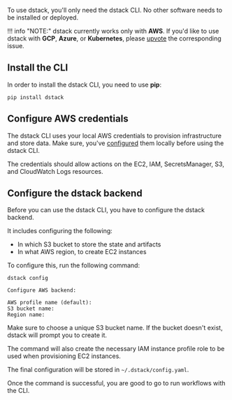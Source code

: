 To use dstack, you'll only need the dstack CLI. No other software needs to be installed or deployed.

!!! info "NOTE:"
    dstack currently works only with **AWS**. If you'd like to use dstack with **GCP**, **Azure**, or **Kubernetes**,
    please [upvote](https://github.com/dstackai/dstack/labels/cloud-provider) the corresponding issue.

## Install the CLI

In order to install the dstack CLI, you need to use **pip**:

```shell
pip install dstack
```

## Configure AWS credentials

The dstack CLI uses your local AWS credentials to provision infrastructure and store data.
Make sure, you've [configured](https://docs.aws.amazon.com/cli/latest/userguide/cli-configure-files.html) them
locally before using the dstack CLI. 

The credentials should allow actions on the EC2, IAM, SecretsManager, 
S3, and CloudWatch Logs resources.

## Configure the dstack backend

Before you can use the dstack CLI, you have to configure the dstack backend.

It includes configuring the following:

 * In which S3 bucket to store the state and artifacts
 * In what AWS region, to create EC2 instances

To configure this, run the following command:

```shell
dstack config

Configure AWS backend:

AWS profile name (default):
S3 bucket name:
Region name:
```

Make sure to choose a unique S3 bucket name. If the bucket doesn't exist, dstack will prompt you
to create it. 

The command will also create the necessary IAM instance profile role to be used when provisioning EC2 instances.

The final configuration will be stored in `~/.dstack/config.yaml`.

Once the command is successful, you are good to go to run workflows with the CLI.